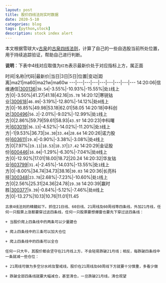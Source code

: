 ```yaml
---
layout: post
title: 股价四线法则实时数据
date: 2020-5-10
categories: blog
tags: [python,stock]
description: stock index alert
---
```



本文根据雪球大v[古泉](https://xueqiu.com/u/7148646888)的[古泉四线法则](https://xueqiu.com/7148646888/130498192)，计算了自己的一些自选股当前所处位置，用于持续追踪验证，帮助自己进行判断。

**说明**：下表中4线对应取值为`红色`表示最新价处于对应指标上方，属正面

时间|名称|代码|最新价|当日|3日|5日|位置|变动|距离|ma21|ma60|ma21w|ma60w
---|---|---|---|---|---|---|---|---
14:20:06|信维通信|[300136](https://xueqiu.com/S/SZ300136)|`38.54`|-3.55%|-10.93%|-15.55%|处`1`线上方|0|-3.50%|41.27|41.18|42.16|`35.78`
14:20:12|寒锐钴业|[300618](https://xueqiu.com/S/SZ300618)|`46.09`|-3.19%|-12.80%|-14.12%|处`0`线上方|0|-16.85%|49.98|53.18|62.01|58.05
14:20:18|中科创达|[300496](https://xueqiu.com/S/SZ300496)|`56.2`|-2.01%|-9.02%|-12.99%|处`1`线上方|0|2.86%|59.79|59.61|58.93|`43.97`
14:20:23|中科曙光|[603019](https://xueqiu.com/S/SH603019)|`36.13`|-4.52%|-14.02%|-11.20%|处`3`线上方|-1|9.53%|36.73|`34.30`|`33.44`|`28.64`
14:20:26|诺力股份|[603611](https://xueqiu.com/S/SH603611)|`19.8`|-0.90%|-3.38%|-3.08%|处`4`线上方|0|7.97%|`19.11`|`18.53`|`18.37`|`17.42`
14:20:29|金证股份|[600446](https://xueqiu.com/S/SH600446)|`16.04`|-1.29%|-6.30%|-7.04%|处`0`线上方|0|-12.92%|17.01|18.00|18.72|20.24
14:20:32|华友钴业|[603799](https://xueqiu.com/S/SH603799)|`31.4`|-2.45%|-14.03%|-13.55%|处`1`线上方|0|-8.00%|34.74|34.73|38.16|`30.03`
14:20:36|长亮科技|[300348](https://xueqiu.com/S/SZ300348)|`23.78`|2.68%|-7.23%|-10.60%|处`1`线上方|0|2.56%|25.31|24.36|24.78|`19.38`
14:20:39|赢时胜|[300377](https://xueqiu.com/S/SZ300377)|`9.39`|-0.84%|-5.12%|-7.46%|处`0`线上方|0|-13.27%|10.13|10.76|11.01|11.45

```
古泉4线法则的精髓如下。抓住21日线、60日线、21周线及60周线等四条线，外加21月线，任何一只股票上涨都要穿过这四条线，任何一只股票要想爆雷也要先下穿过这四条线：

+ 当股价爬上四条线中的两条可以少量建仓

+ 爬上四条线中的三条可以加大仓位

+ 爬上四条线中的四条可以全仓

任何一只大牛，其股价都会坚守在21月线上方，不会轻易跌破21月线；相反，每跌破四条线中一条就减一些仓位：

+ 21周线可做为多空分水岭及警戒线，股价在21周线及60周线下方就要十分慎重，多看少做

+ 跌破全部四条线就要大幅减仓，甚至清仓，一旦跌破21月线，清仓观望
```